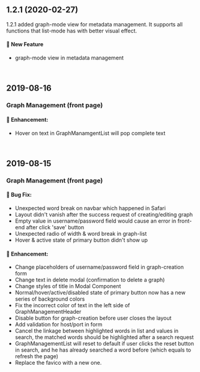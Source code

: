 ## 1.2.1 (2020-02-27)

1.2.1 added graph-mode view for metadata management. It supports all functions that list-mode has with better visual effect.

#### :rocket: New Feature

- graph-mode view in metadata management

<br />

## 2019-08-16

### Graph Management (front page)

#### :nail_care: Enhancement:

- Hover on text in GraphManamgentList will pop complete text

<br />

## 2019-08-15

### Graph Management (front page)

#### :bug: Bug Fix:

- Unexpected word break on navbar which happened in Safari
- Layout didn't vanish after the success request of creating/editing graph
- Empty value in username/password field would cause an error in front-end after click 'save' button
- Unexpected radio of width & word break in graph-list
- Hover & active state of primary button didn't show up

#### :nail_care: Enhancement:

- Change placeholders of username/password field in graph-creation form
- Change text in delete modal (confirmation to delete a graph)
- Change styles of title in Modal Component
- Normal/hover/active/disabled state of primary button now has a new series of background colors
- Fix the incorrect color of text in the left side of GraphManagementHeader
- Disable button for graph-creation before user closes the layout
- Add validation for host/port in form
- Cancel the linkage between highlighted words in list and values in search, the matched words should be highlighted after a search request
- GraphManagementList will reset to default if user clicks the reset button in search, and he has already searched a word before (which equals to refresh the page)
- Replace the favico with a new one.

